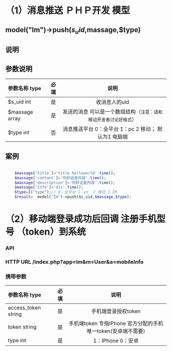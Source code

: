 # （1）消息推送 ＰＨＰ开发 模型

## model("Im")->push($s_uid,$massage,$type)

## 说明

  > 
  > 


##  参数说明

| 参数名称  type    |    必填 | 说明  |
| :-------- | --------:| :--: |
|$s_uid   int|是| 收消息人的uid  |
|$massage   array|是| 发送的消息  可以是一个数组结构（`注意：请和移动开发者讨论好格式`）  |
|$type   int|否|  消息推送平台 0：全平台 1：pc  2 移动； 默认为1 电脑端 |


## 案例

```` php

    $massage['title']='title helloworld'.time();
    $massage['contant']='你好这是内容'.time();
    $massage['description']='你好这是内容'.time();
    $massage['info']='dis'.time();
    $type=I("type");// 0：全平台 1：pc  2 移动 3 IM
    $result=  model("Im")->push($s_uid,$massage,$type);

````


# （2）移动端登录成功后回调 注册手机型号 （token）到系统

### API   

### HTTP URL   /index.php?app=Im&m=User&a=mobileInfo

### 携带参数
| 参数名称  type    |    必填 | 说明  |
| :-------- | --------:| :--: |
|access_token       string|是| 手机端登录授权token  |
|token              string|是| 手机端token 专指IPhone 官方分配的手机唯一token(安卓端不需要)  |
|type                int|是|  1：IPhone  0：安卓  |




